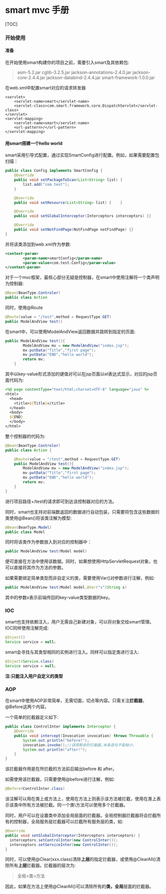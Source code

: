 # smart mvc 手册

[TOC]

### 开始使用
#### 准备
在开始使用smart构建你的项目之前，需要引入smart及其依赖包:
>asm-5.2.jar
>cglib-3.2.5.jar
>jackson-annotations-2.4.0.jar
>jackson-core-2.4.4.jar
>jackson-databind-2.4.4.jar
>smart-framework-1.0.0.jar

在web.xml中配置smart对应的请求转发器

    <servlet>
        <servlet-name>smart</servlet-name>
        <servlet-class>com.smart.framework.core.DispatchServlet</servlet-class>
    </servlet>
    <servlet-mapping>
        <servlet-name>smart</servlet-name>
        <url-pattern>/</url-pattern>
    </servlet-mapping>

#### 用smart搭建一个hello world
smart采用引导式配置，通过实现SmartConfig进行配置。例如，如果需要配置包扫描：
``` java
public class Config implements SmartConfig {
    @Override
    public void setPackageToScan(List<String> list) {
        list.add("com.test");
    }

    @Override
    public void setResource(List<String> list) {    }

    @Override
    public void setGlobalInterceptor(Interceptors interceptors) {}

    @Override
    public void setNotFindPage(NotFindPage notFindPage) {}
}
```
并将该类添加到web.xml作为参数:

``` xml
<context-param>
        <param-name>smartConfig</param-name>
        <param-value>com.test.Config</param-value>
</context-param>
```
对于一个mvc框架，最核心部分无疑是控制器，在smart中使用注解将一个类声明为控制器:

``` java 
@Bean(BeanType.Controler)
public class Action
```
同时，使用@Route
```java
@Route(value = "/test",method = RequestType.GET)
public ModelAndView test()
```

在smart中，可以使用ModelAndView返回数据并跳转到指定的页面:
```java
public ModelAndView test(){
        ModelAndView mv = new ModelAndView("index.jsp");
        mv.putData("Title","first page");
        mv.putData("END","hello world");
        return mv;
    }
```

其中以key-value形式添加的键值对可以在jsp页面以el表达式显示，对应的jsp页面代码为:

```jsp
<%@ page contentType="text/html;charset=UTF-8" language="java" %>
<html>
  <head>
    <title>${Title}</title>
  </head>
  <body>
  ${END}
  </body>
</html>
```

整个控制器的代码为:

```java
@Bean(BeanType.Controler)
public class Action {

    @Route(value = "/test",method = RequestType.GET)
    public ModelAndView test(){
        ModelAndView mv = new ModelAndView("index.jsp");
        mv.putData("Title","first page");
        mv.putData("END","hello world");
        return mv;
    }
}
```

进行项目路径+/test的请求即可到达该控制器对应的方法。

同时，smart也支持对前端数返回的数据进行自动包装，只需要将包含这些数据的类使用@Bean()将该类注解为模型:

```java
@Bean(BeanType.Model)
public class Model
```

同时将该类作为参数放入到对应的控制器中：

```java
public ModelAndView test(Model model)
```

便可直接在方法中使用该数据。同时，如果想使用HttpServletRequest对象，也可以直接将其作为方法的参数。

如果需要绑定简单类型而非自定义的类，需要使用Var()对参数进行注解，例如:

```java
public ModelAndView test(Model model,@Var("x")String s)
```

其中的参数x表示前端传回的key-value类型数据的key。

### IOC

smart也支持依赖注入，用户无需自己新建对象，可以将对象交给smart管理。IOC同样使用注解完成:

```java
@Inject()
Service service = null;
```

smart会寻找与其类型相同的实例进行注入。同样可以指定类进行注入:

```java
@Inject(Service.class)
Service service = null;
```

**注:只能注入用户自定义的类型**

### AOP

在smart中使用AOP非常简单，无需切面，切点等内容。只需关注**拦截器**，@Before这两个内容。

一个简单的拦截器定义如下:

```java
public class ControlInter implements Interceptor {
    @Override
    public void intercept(Invocation invocation) throws Throwable {
        System.out.println("before!");
        invocation.invoke();//调用剩余的拦截器,本条语句不能缺少。
        System.out.println("after!");
    }
}
```

该拦截器作用是在所拦截的方法前后输出before 和 after。

如需使用该拦截器，只需要使用@before进行注解，例如:

```java
@Before(ControlInter.class)
```

该注解可以用在类上或方法上，使用在方法上则表示该方法被拦截，使用在类上表示该类中所有方法被拦截。同一个类\方法可以使用多个拦截器。

同时，用户可以在设置类中添加全局层面的拦截器。全局控制器拦截器将会拦截所有的控制器，全局服务层拦截器可以拦截所有服务层的类，如:

```java
@Override
public void setGlobalInterceptor(Interceptors interceptors) {
  interceptors.setControlInter(new ControlInter());
  interceptors.setServiceInter(new ControlInter());
}
```

同时，可以使用@Clear(xxx.class)清除**上层**的指定拦截器，或使用@ClearAll()清除所有**上层**拦截器。拦截器的层次为:

> 全局>类>方法

因此，如果在方法上使用@ClearAll()可以清除所有的**类，全局**层面的拦截器。

 
